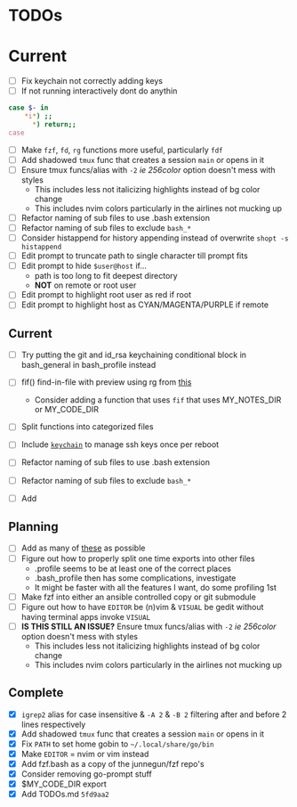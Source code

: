 TODOs
=====

Current
=======

- [ ] Fix keychain not correctly adding keys
- [ ] If not running interactively dont do anythin
```bash
case $- in 
    *i*) ;;
      *) return;;
case
```
- [ ] Make `fzf`, `fd`, `rg` functions more useful, particularly `fdf`
- [ ] Add shadowed `tmux` func that creates a session `main` or opens in it
- [ ] Ensure tmux funcs/alias with `-2` *ie 256color* option doesn't mess with styles
    - This includes less not italicizing highlights instead of bg color change
    - This includes nvim colors particularly in the airlines not mucking up
- [ ] Refactor naming of sub files to use .bash extension
- [ ] Refactor naming of sub files to exclude `bash_*`
- [ ] Consider histappend for history appending instead of overwrite `shopt -s histappend`
- [ ] Edit prompt to truncate path to single character till prompt fits
- [ ] Edit prompt to hide `$user@host` if...
    - path is too long to fit deepest directory
    - **NOT** on remote or root user
- [ ] Edit prompt to highlight root user as red if root
- [ ] Edit prompt to highlight host as CYAN/MAGENTA/PURPLE if remote

Current
-------

- [ ] Try putting the git and id_rsa keychaining conditional block in bash_general in bash_profile instead
- [ ] fif() find-in-file with preview using rg from [this](http://bit.ly/2L7PIhi)
    - Consider adding a function that uses `fif` that uses MY_NOTES_DIR or MY_CODE_DIR
- [ ] Split functions into categorized files
- [ ] Include [`keychain`](https://www.funtoo.org/Keychain) to manage ssh keys once per reboot
- [ ] Refactor naming of sub files to use .bash extension
- [ ] Refactor naming of sub files to exclude `bash_*`
- [ ] Add 


Planning
--------

- [ ] Add as many of [these](http://bit.ly/2L7PIhi) as possible
- [ ] Figure out how to properly split one time exports into other files
    - .profile seems to be at least one of the correct places
    - .bash_profile then has some complications, investigate
    - It might be faster with all the features I want, do some profiling 1st
- [ ] Make fzf into either an ansible controlled copy or git submodule
- [ ] Figure out how to have `EDITOR` be (n)vim & `VISUAL` be gedit without having terminal apps invoke `VISUAL`
- [ ] **IS THIS STILL AN ISSUE?** Ensure tmux funcs/alias with `-2` *ie 256color* option doesn't mess with styles
    - This includes less not italicizing highlights instead of bg color change
    - This includes nvim colors particularly in the airlines not mucking up


Complete
--------

- [x] `igrep2` alias for case insensitive & `-A 2` & `-B 2` filtering after and before 2 lines respectively
- [x] Add shadowed `tmux` func that creates a session `main` or opens in it
- [x] Fix `PATH` to set home gobin to `~/.local/share/go/bin`
- [x] Make `EDITOR` = nvim or vim instead
- [x] Add fzf.bash as a copy of the junnegun/fzf repo's
- [x] Consider removing go-prompt stuff
- [x] $MY_CODE_DIR export
- [x] Add TODOs.md `5fd9aa2`
